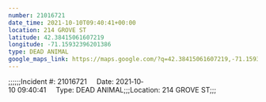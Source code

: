 ```yaml
---
number: 21016721
date_time: 2021-10-10T09:40:41+00:00
location: 214 GROVE ST
latitude: 42.38415061607219
longitude: -71.15932396201386
type: DEAD ANIMAL
google_maps_link: https://maps.google.com/?q=42.38415061607219,-71.15932396201386
---
```


;;;;;;Incident #: 21016721     Date: 2021‐10‐10 09:40:41     Type: DEAD ANIMAL;;;Location: 214 GROVE ST;;;
